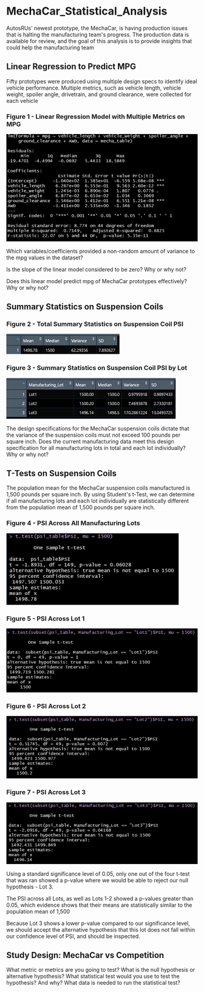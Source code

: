 # MechaCar_Statistical_Analysis

AutosRUs' newest prototype, the MechaCar, is having production issues that is halting the manufacturing team's progress. The production data is available for review, and the goal of this analysis is to provide insights that could help the manufacturing team


## Linear Regression to Predict MPG
Fifty prototypes were produced using multiple design specs to identify ideal vehicle performance.
Multiple metrics, such as vehicle length, vehicle weight, spoiler angle, drivetrain, and ground clearance, were collected for each vehicle

### Figure 1 - Linear Regression Model with Multiple Metrics on MPG
<img src="Resources/fig1.png"></img>


Which variables/coefficients provided a non-random amount of variance to the mpg values in the dataset?


Is the slope of the linear model considered to be zero? Why or why not?

Does this linear model predict mpg of MechaCar prototypes effectively? Why or why not?

## Summary Statistics on Suspension Coils

### Figure 2 - Total Summary Statistics on Suspension Coil PSI
<img src="Resources/fig2.png"></img>

### Figure 3 - Summary Statistics on Suspension Coil PSI by Lot
<img src="Resources/fig3.png"></img>

The design specifications for the MechaCar suspension coils dictate that the variance of the suspension coils must not exceed 100 pounds per square inch. Does the current manufacturing data meet this design specification for all manufacturing lots in total and each lot individually? Why or why not?


## T-Tests on Suspension Coils

The population mean for the MechaCar suspension coils manufactured is 1,500 pounds per square inch. By using Student's t-Test, we can determine if all manufacturing lots and each lot individually are statistically different from the population mean of 1,500 pounds per square inch.

 ### Figure 4 - PSI Across All Manufacturing Lots
<img src="Resources/fig4.png"></img>

 ### Figure 5 - PSI Across Lot 1
<img src="Resources/fig5.png"></img>

 ### Figure 6 - PSI Across Lot 2
<img src="Resources/fig6.png"></img>

 ### Figure 7 - PSI Across Lot 3
<img src="Resources/fig7.png"></img>

Using a standard significance level of 0.05, only one out of the four t-test that was ran showed a p-value where we would be able to reject our null hypothesis - Lot 3. 

The PSI across all Lots, as well as Lots 1-2 showed a p-values greater than 0.05, which evidence shows that their means are statistically similar to the population mean of 1,500

Because Lot 3 shows a lower p-value compared to our significance level, we should accept the alternative hypothesis that this lot does not fall within our confidence level of PSI, and should be inspected. 

## Study Design: MechaCar vs Competition

What metric or metrics are you going to test?
What is the null hypothesis or alternative hypothesis?
What statistical test would you use to test the hypothesis? And why?
What data is needed to run the statistical test?